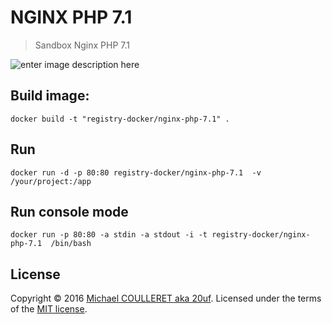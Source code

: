 # NGINX PHP 7.1

> Sandbox Nginx PHP 7.1

![enter image description here](https://circleci.com/gh/registry-docker/nginx-php-7.1.png?circle-token=:circle-token)

Build image:
---------------

    docker build -t "registry-docker/nginx-php-7.1" . 

Run
---------------

    docker run -d -p 80:80 registry-docker/nginx-php-7.1  -v /your/project:/app

Run console mode
---------------

    docker run -p 80:80 -a stdin -a stdout -i -t registry-docker/nginx-php-7.1  /bin/bash


## License

Copyright &copy; 2016 [Michael COULLERET aka 20uf](http://github.com/20uf). Licensed under the terms of the [MIT license](LICENSE.md).
